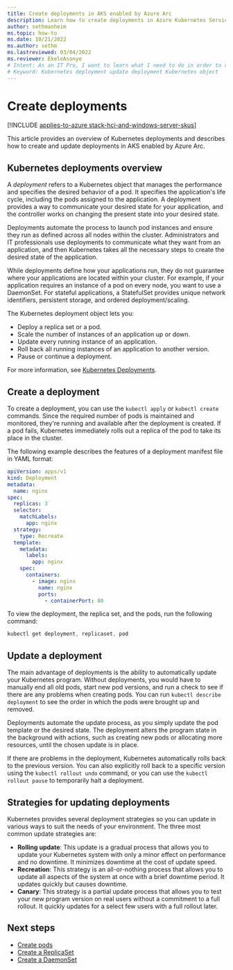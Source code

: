 ```yaml
---
title: Create deployments in AKS enabled by Azure Arc
description: Learn how to create deployments in Azure Kubernetes Service (AKS) Arc.
author: sethmanheim
ms.topic: how-to
ms.date: 10/21/2022
ms.author: sethm 
ms.lastreviewed: 03/04/2022
ms.reviewer: EkeleAsonye
# Intent: As an IT Pro, I want to learn what I need to do in order to create deployments in Azure Kubernetes Service (AKS).
# Keyword: Kubernetes deployment update deployment Kubernetes object
---
```


# Create deployments

[!INCLUDE [applies-to-azure stack-hci-and-windows-server-skus](includes/aks-hci-applies-to-skus/aks-hybrid-applies-to-azure-stack-hci-windows-server-sku.md)]

This article provides an overview of Kubernetes deployments and describes how to create and update deployments in AKS enabled by Azure Arc.

## Kubernetes deployments overview

A _deployment_ refers to a Kubernetes object that manages the performance and specifies the desired behavior of a pod. It specifies the application's life cycle, including the pods assigned to the application. A deployment provides a way to communicate your desired state for your application, and the controller works on changing the present state into your desired state.

Deployments automate the process to launch pod instances and ensure they run as defined across all nodes within the cluster. Administrators and IT professionals use deployments to communicate what they want from an application, and then Kubernetes takes all the necessary steps to create the desired state of the application.

While deployments define how your applications run, they do not guarantee where your applications are located within your cluster. For example, if your application requires an instance of a pod on every node, you want to use a DaemonSet. For stateful applications, a StatefulSet provides unique network identifiers, persistent storage, and ordered deployment/scaling.

The Kubernetes deployment object lets you:

- Deploy a replica set or a pod.
- Scale the number of instances of an application up or down.
- Update every running instance of an application.
- Roll back all running instances of an application to another version.
- Pause or continue a deployment.

For more information, see [Kubernetes Deployments](https://kubernetes.io/docs/concepts/workloads/controllers/deployment/).

## Create a deployment

To create a deployment, you can use the `kubectl apply` or `kubectl create` commands. Since the required number of pods is maintained and monitored, they're running and available after the deployment is created. If a pod fails, Kubernetes immediately rolls out a replica of the pod to take its place in the cluster.

The following example describes the features of a deployment manifest file in YAML format:

```yaml
apiVersion: apps/v1
kind: Deployment
metadata:
  name: nginx
spec:
  replicas: 3
  selector:
    matchLabels:
      app: nginx
  strategy:
    type: Recreate
  template:
    metadata:
      labels:
        app: nginx
    spec:
      containers:
        - image: nginx
          name: nginx
          ports:
            - containerPort: 80
```

To view the deployment, the replica set, and the pods, run the following command:

```powershell
kubectl get deployment, replicaset, pod
```

## Update a deployment

The main advantage of deployments is the ability to automatically update your Kubernetes program. Without deployments, you would have to manually end all old pods, start new pod versions, and run a check to see if there are any problems when creating pods. You can run `kubectl describe deployment` to see the order in which the pods were brought up and removed.

Deployments automate the update process, as you simply update the pod template or the desired state. The deployment alters the program state in the background with actions, such as creating new pods or allocating more resources, until the chosen update is in place.

If there are problems in the deployment, Kubernetes automatically rolls back to the previous version. You can also explicitly roll back to a specific version using the `kubectl rollout undo` command, or you can use the `kubectl rollout pause` to temporarily halt a deployment.

## Strategies for updating deployments

Kubernetes provides several deployment strategies so you can update in various ways to suit the needs of your environment. The three most common update strategies are:

- **Rolling update**: This update is a gradual process that allows you to update your Kubernetes system with only a minor effect on performance and no downtime. It minimizes downtime at the cost of update speed.
- **Recreation**: This strategy is an all-or-nothing process that allows you to update all aspects of the system at once with a brief downtime period. It updates quickly but causes downtime.
- **Canary**: This strategy is a partial update process that allows you to test your new program version on real users without a commitment to a full rollout. It quickly updates for a select few users with a full rollout later.

## Next steps

- [Create pods](create-pods.md)
- [Create a ReplicaSet](create-replicasets.md)
- [Create a DaemonSet](create-daemonsets.md)
